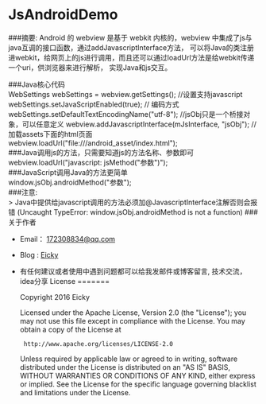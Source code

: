 JsAndroidDemo
=============

###摘要:
  Android 的 webview 是基于 webkit 内核的，webview 中集成了js与java互调的接口函数，通过addJavascriptInterface方法，
可以将Java的类注册进webkit，给网页上的js进行调用，而且还可以通过loadUrl方法是给webkit传递一个uri，供浏览器来进行解析，
实现Java和js交互。

###Java核心代码<br/>
        WebSettings webSettings = webview.getSettings();
        //设置支持javascript
        webSettings.setJavaScriptEnabled(true);
        // 编码方式
        webSettings.setDefaultTextEncodingName("utf-8");
        //jsObj只是一个桥接对象，可以任意定义
        webview.addJavascriptInterface(mJsInterface, "jsObj");
        //加载assets下面的html页面
        webview.loadUrl("file:///android_asset/index.html");
<br/>
###Java调用js的方法，只需要知道js的方法名称、参数即可<br/>
        webview.loadUrl("javascript: jsMethod("参数")");
<br/>
###JavaScript调用Java的方法更简单<br/>
        window.jsObj.androidMethod("参数");
<br/>
###注意: <br/>
        > Java中提供给javascript调用的方法必须加@JavascriptInterface注解否则会报错
          (Uncaught TypeError: window.jsObj.androidMethod is not a function)
###关于作者
* Email： 172308834@qq.com
* Blog :  [Eicky](http://eicky.com)
* 有任何建议或者使用中遇到问题都可以给我发邮件或博客留言, 技术交流，idea分享
License
=======

    Copyright 2016 Eicky

    Licensed under the Apache License, Version 2.0 (the "License");
    you may not use this file except in compliance with the License.
    You may obtain a copy of the License at

       http://www.apache.org/licenses/LICENSE-2.0

    Unless required by applicable law or agreed to in writing, software
    distributed under the License is distributed on an "AS IS" BASIS,
    WITHOUT WARRANTIES OR CONDITIONS OF ANY KIND, either express or implied.
    See the License for the specific language governing blacklist and
    limitations under the License.

